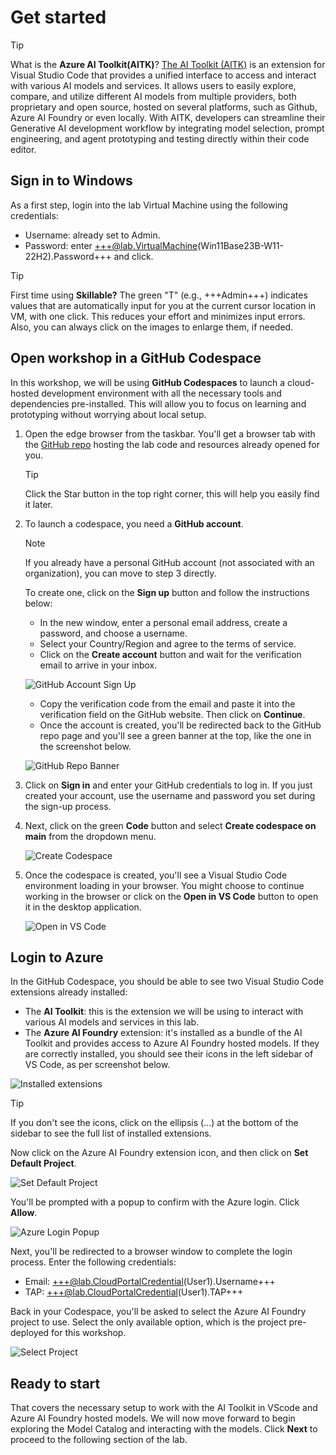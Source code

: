 # Get started

> [!TIP]
> What is the **Azure AI Toolkit(AITK)**? [The AI Toolkit (AITK)](https://code.visualstudio.com/docs/intelligentapps/overview) is an extension for Visual Studio Code that provides a unified interface to access and interact with various AI models and services. It allows users to easily explore, compare, and utilize different AI models from multiple providers, both proprietary and open source, hosted on several platforms, such as Github, Azure AI Foundry or even locally. With AITK, developers can streamline their Generative AI development workflow by integrating model selection, prompt engineering, and agent prototyping and testing directly within their code editor.

## Sign in to Windows

As a first step, login into the lab Virtual Machine using the following credentials:
- Username: already set to Admin.
- Password: enter +++@lab.VirtualMachine(Win11Base23B-W11-22H2).Password+++ and click.

> [!TIP]
>  First time using **Skillable?** The green "T" (e.g., +++Admin+++) indicates values that are automatically input for you at the current cursor location in VM, with one click. This reduces your effort and minimizes input errors.
> Also, you can always click on the images to enlarge them, if needed.

## Open workshop in a GitHub Codespace

In this workshop, we will be using **GitHub Codespaces** to launch a cloud-hosted development environment with all the necessary tools and dependencies pre-installed. This will allow you to focus on learning and prototyping without worrying about local setup.

1. Open the edge browser from the taskbar. You'll get a browser tab with the [GitHub repo](https://aka.ms/msignite25-lab512) hosting the lab code and resources already opened for you. 

    > [!TIP]
    > Click the Star button in the top right corner, this will help you easily find it later.

2. To launch a codespace, you need a **GitHub account**. 

    > [!NOTE]
    > If you already have a personal GitHub account (not associated with an organization), you can move to step 3 directly.

    To create one, click on the **Sign up** button and follow the instructions below:
    - In the new window, enter a personal email address, create a password, and choose a username.
    - Select your Country/Region and agree to the terms of service.
    - Click on the **Create account** button and wait for the verification email to arrive in your inbox.

    ![GitHub Account Sign Up](../../img/github_signup.png)

    - Copy the verification code from the email and paste it into the verification field on the GitHub website. Then click on **Continue**.
    - Once the account is created, you'll be redirected back to the GitHub repo page and you'll see a green banner at the top, like the one in the screenshot below.

    ![GitHub Repo Banner](../../img/github_repo_banner.png)

3. Click on **Sign in** and enter your GitHub credentials to log in. If you just created your account, use the username and password you set during the sign-up process.

4. Next, click on the green **Code** button and select **Create codespace on main** from the dropdown menu.

    ![Create Codespace](../../img/create_codespace.png)

5. Once the codespace is created, you'll see a Visual Studio Code environment loading in your browser. You might choose to continue working in the browser or click on the **Open in VS Code** button to open it in the desktop application.

    ![Open in VS Code](../../img/open_in_vscode.png)

## Login to Azure 

In the GitHub Codespace, you should be able to see two Visual Studio Code extensions already installed: 
- The **AI Toolkit**: this is the extension we will be using to interact with various AI models and services in this lab.
- The **Azure AI Foundry** extension: it's installed as a bundle of the AI Toolkit and provides access to Azure AI Foundry hosted models. 
If they are correctly installed, you should see their icons in the left sidebar of VS Code, as per screenshot below.

![Installed extensions](../../img/installed_extensions.png)

>[!TIP]
> If you don't see the icons, click on the ellipsis (...) at the bottom of the sidebar to see the full list of installed extensions. 

Now click on the Azure AI Foundry extension icon, and then click on **Set Default Project**.

![Set Default Project](../../img/set_default_project.png)

You'll be prompted with a popup to confirm with the Azure login. Click **Allow**.

![Azure Login Popup](../../img/azure_login_popup.png)

Next, you'll be redirected to a browser window to complete the login process. Enter the following credentials:
-  Email: +++@lab.CloudPortalCredential(User1).Username+++
-  TAP: +++@lab.CloudPortalCredential(User1).TAP+++

Back in your Codespace, you'll be asked to select the Azure AI Foundry project to use. Select the only available option, which is the project pre-deployed for this workshop.

![Select Project](../../img/select_project.png)

## Ready to start

That covers the necessary setup to work with the AI Toolkit in VScode and Azure AI Foundry hosted models. We will now move forward to begin exploring the Model Catalog and interacting with the models.
Click **Next** to proceed to the following section of the lab.